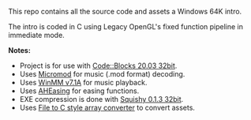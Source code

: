 This repo contains all the source code and assets a Windows 64K intro.

The intro is coded in C using Legacy OpenGL's fixed function pipeline in immediate mode.

__Notes:__

- Project is for use with [Code::Blocks 20.03 32bit](https://www.codeblocks.org/downloads/binaries/).
- Uses [Micromod](https://github.com/martincameron/micromod/tree/master) for music (.mod format) decoding.
- Uses [WinMM v7.1A](https://github.com/tpn/winsdk-7/blob/master/v7.1A/Lib/WinMM.Lib) for music playback.
- Uses [AHEasing](https://github.com/warrenm/AHEasing) for easing functions.
- EXE compression is done with [Squishy 0.1.3 32bit](https://logicoma.io/squishy/).
- Uses [File to C style array converter](https://notisrac.github.io/FileToCArray/) to convert assets.
